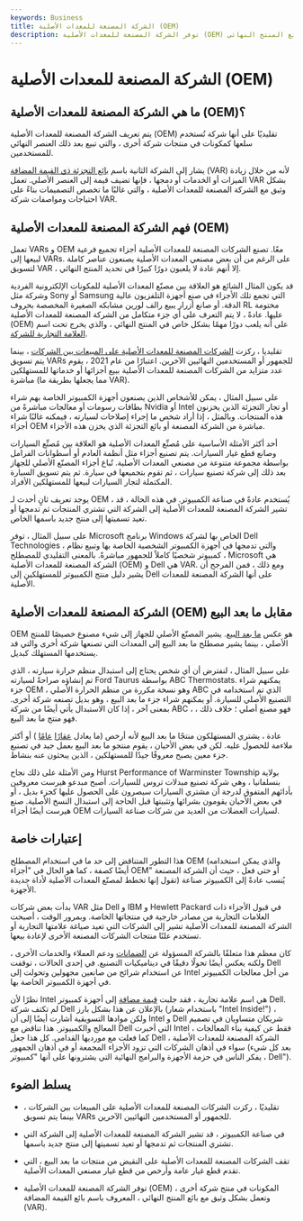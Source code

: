 ```yaml
---
keywords: Business
title: الشركة المصنعة للمعدات الأصلية (OEM)
description: توفر الشركة المصنعة للمعدات الأصلية (OEM) المكونات في منتج شركة أخرى ، وتعمل بشكل وثيق مع بائع المنتج النهائي.
---
```


# الشركة المصنعة للمعدات الأصلية (OEM)
## ما هي الشركة المصنعة للمعدات الأصلية (OEM)؟

يتم تعريف الشركة المصنعة للمعدات الأصلية (OEM) تقليديًا على أنها شركة تُستخدم سلعها كمكونات في منتجات شركة أخرى ، والتي تبيع بعد ذلك العنصر النهائي للمستخدمين.

يشار إلى الشركة الثانية باسم [بائع التجزئة ذي القيمة المضافة](/value-added-reseller) (VAR) لأنه من خلال زيادة الميزات أو الخدمات أو دمجها ، فإنها تضيف قيمة إلى العنصر الأصلي. تعمل VAR بشكل وثيق مع الشركة المصنعة للمعدات الأصلية ، والتي غالبًا ما تخصص التصميمات بناءً على احتياجات ومواصفات شركة VAR.

## فهم الشركة المصنعة للمعدات الأصلية (OEM)

تعمل VARs و OEM معًا. تصنع الشركات المصنعة للمعدات الأصلية أجزاء تجميع فرعية لبيعها إلى VARs. على الرغم من أن بعض مصنعي المعدات الأصلية يصنعون عناصر كاملة لتسويق VAR ، إلا أنهم عادة لا يلعبون دورًا كبيرًا في تحديد المنتج النهائي.

قد يكون المثال الشائع هو العلاقة بين مصنّع المعدات الأصلية للمكونات الإلكترونية الفردية وشركة مثل Sony أو Samsung التي تجمع تلك الأجزاء في صنع أجهزة التلفزيون عالية الدقة. أو صانع أزرار يبيع رالف لورين مشابكه الصغيرة المخصصة بحروف RL مختومة عليها. عادةً ، لا يتم التعرف على أي جزء متكامل من الشركة المصنعة للمعدات الأصلية (OEM) على أنه يلعب دورًا مهمًا بشكل خاص في المنتج النهائي ، والذي يخرج تحت اسم [العلامة التجارية للشركة](/brand).

تقليديا ، ركزت [الشركات المصنعة للمعدات الأصلية على المبيعات بين الشركات](/btob) ، بينما يتم تسويق VARs للجمهور أو المستخدمين النهائيين الآخرين. اعتبارًا من عام 2021 ، يقوم عدد متزايد من الشركات المصنعة للمعدات الأصلية ببيع أجزائها أو خدماتها للمستهلكين مباشرة (مما يجعلها بطريقة ما VAR).

على سبيل المثال ، يمكن للأشخاص الذين يصنعون أجهزة الكمبيوتر الخاصة بهم شراء بطاقات رسومات أو معالجات مباشرةً من Nvidia أو Intel أو تجار التجزئة الذين يخزنون هذه المنتجات. وبالمثل ، إذا أراد شخص ما إجراء إصلاحات لسيارته ، فيمكنه غالبًا شراء أجزاء OEM مباشرة من الشركة المصنعة أو بائع التجزئة الذي يخزن هذه الأجزاء.

أحد أكثر الأمثلة الأساسية على مُصنِّع المعدات الأصلية هو العلاقة بين مُصنِّع السيارات وصانع قطع غيار السيارات. يتم تصنيع أجزاء مثل أنظمة العادم أو أسطوانات الفرامل بواسطة مجموعة متنوعة من مصنعي المعدات الأصلية. تُباع أجزاء المصنّع الأصلي للجهاز بعد ذلك إلى شركة تصنيع سيارات ، ثم تقوم بتجميعها في سيارة. ثم يتم تسويق السيارة المكتملة لتجار السيارات لبيعها للمستهلكين الأفراد.

يوجد تعريف ثانٍ أحدث لـ OEM ، يُستخدم عادةً في صناعة الكمبيوتر. في هذه الحالة ، قد تشير الشركة المصنعة للمعدات الأصلية إلى الشركة التي تشتري المنتجات ثم تدمجها أو تعيد تسميتها إلى منتج جديد باسمها الخاص.

على سبيل المثال ، توفر Microsoft برنامج Windows الخاص بها لشركة Dell Technologies ، والتي تدمجها في أجهزة الكمبيوتر الشخصية الخاصة بها وتبيع نظام كمبيوتر شخصيًا كاملاً للجمهور مباشرةً. بالمعنى التقليدي للمصطلح ، Microsoft هي الشركة المصنعة للمعدات الأصلية (OEM) و Dell هي VAR. ومع ذلك ، فمن المرجح أن يشير دليل منتج الكمبيوتر للمستهلكين إلى Dell على أنها الشركة المصنعة للمعدات الأصلية.

## الشركة المصنعة للمعدات الأصلية (OEM) مقابل ما بعد البيع

OEM هو عكس [ما بعد البيع](/aftermarket-parts). يشير المصنّع الأصلي للجهاز إلى شيء مصنوع خصيصًا للمنتج الأصلي ، بينما يشير مصطلح ما بعد البيع إلى المعدات التي تصنعها شركة أخرى والتي قد يستخدمها المستهلك كبديل.

على سبيل المثال ، لنفترض أن أي شخص يحتاج إلى استبدال منظم حرارة سيارته ، الذي تم إنشاؤه صراحةً لسيارته Ford Taurus بواسطة ABC Thermostats. يمكنهم شراء جزء OEM ، وهو نسخة مكررة من منظم الحرارة الأصلي ABC الذي تم استخدامه في التصنيع الأصلي للسيارة. أو يمكنهم شراء جزء ما بعد البيع ، وهو بديل تصنعه شركة أخرى. بمعنى آخر ، إذا كان الاستبدال يأتي أيضًا من شركة ABC ، فهو مصنع أصلي ؛ خلاف ذلك ، فهو منتج ما بعد البيع.

عادة ، يشتري المستهلكون منتجًا ما بعد البيع لأنه أرخص (ما يعادل [عقارًا](/generic-brand) [عامًا](/generic-brand) ) أو أكثر ملاءمة للحصول عليه. لكن في بعض الأحيان ، يقوم منتجو ما بعد البيع بعمل جيد في تصنيع جزء معين يصبح معروفًا جيدًا للمستهلكين ، الذين يبحثون عنه بنشاط.

ومن الأمثلة على ذلك نجاح Hurst Performance of Warminster Township بولاية بنسلفانيا ، وهي شركة تصنيع مبدلات تروس للسيارات. أصبح مبدعو هيرست معروفين بأدائهم المتفوق لدرجة أن مشتري السيارات سيصرون على الحصول عليها كجزء بديل ، أو في بعض الأحيان يقومون بشرائها وتثبيتها قبل الحاجة إلى استبدال النسخ الأصلية. صنع هيرست أيضًا أجزاء OEM لسيارات العضلات من العديد من شركات صناعة السيارات.

## إعتبارات خاصة

هذا التطور المتناقض إلى حد ما في استخدام المصطلح OEM (والذي يمكن استخدامه أيضًا كصفة ، كما هو الحال في "أجزاء OEM" أو حتى فعل ، حيث أن الشركة المصنعة تقول إنها تخطط لمصنّع المعدات الأصلية لأداة جديدة) يُنسب عادةً إلى الكمبيوتر صناعة الأجهزة.

بدأت بعض شركات VAR مثل Dell و IBM و Hewlett Packard في قبول الأجزاء ذات العلامات التجارية من مصادر خارجية في منتجاتها الخاصة. وبمرور الوقت ، أصبحت الشركة المصنعة للمعدات الأصلية تشير إلى الشركات التي تعيد صياغة علامتها التجارية أو تستخدم علنًا منتجات الشركات المصنعة الأخرى لإعادة بيعها.

كان معظم هذا متعلقًا بالشركة المسؤولة عن [الضمانات](/warranty) ودعم العملاء والخدمات الأخرى ، ولكنه يعكس أيضًا تحولًا دقيقًا في ديناميكيات التصنيع. في إحدى الحالات ، توقفت Dell عن استخدام شرائح من صانعين مجهولين وتحولت إلى Intel من أجل معالجات الكمبيوتر في أجهزة الكمبيوتر الخاصة بها.

نظرًا لأن Intel هي اسم علامة تجارية ، فقد جلبت [قيمة مضافة](/valueadded) إلى أجهزة كمبيوتر Dell. لم تكتف شركة Dell بالإعلان عن هذا بشكل بارز (باستخدام شعار "Intel Inside!") ، ولكن موادها التسويقية أشارت أيضًا إلى أن Intel و Dell شريكان متساويان في تصميم المعالج والكمبيوتر. هذا تناقض مع Dell التي أخبرت Intel فقط عن كيفية بناء المعالجات ، كما فعلت مع مورديها القدامى. كل هذا جعل Dell الشركة المصنعة للمعدات الأصلية ، سواء في أذهان الشركات التي تزود الأجزاء المجمعة أو في أذهان الجمهور (بعد كل شيء ، يفكر الناس في حزمة الأجهزة والبرامج النهائية التي يشترونها على أنها "كمبيوتر Dell").

## يسلط الضوء

- تقليديًا ، ركزت الشركات المصنعة للمعدات الأصلية على المبيعات بين الشركات ، بينما يتم تسويق VARs للجمهور أو المستخدمين النهائيين الآخرين.

- في صناعة الكمبيوتر ، قد تشير الشركة المصنعة للمعدات الأصلية إلى الشركة التي تشتري المنتجات ثم تدمجها أو تعيد تسميتها إلى منتج جديد باسمها.

- تقف الشركات المصنعة للمعدات الأصلية على النقيض من منتجات ما بعد البيع ، التي تقدم قطع غيار عامة وأرخص من قطع غيار مصنعي المعدات الأصلية.

- توفر الشركة المصنعة للمعدات الأصلية (OEM) المكونات في منتج شركة أخرى ، وتعمل بشكل وثيق مع بائع المنتج النهائي ، المعروف باسم بائع القيمة المضافة (VAR).

